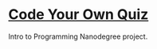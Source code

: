 # [Code Your Own Quiz](https://github.com/udacity/Project-Descriptions-for-Review/blob/master/Programming%20Foundations/Code%20your%20own%20quiz.md)

Intro to Programming Nanodegree project.
